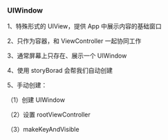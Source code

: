 ### UIWindow

1、特殊形式的 UIView，提供 App 中展示内容的基础窗口

2、只作为容器，和 ViewController 一起协同工作

3、通常屏幕上只存在、展示一个 UIWindow

4、使用 storyBorad 会帮我们自动创建

5、手动创建：

（1）创建 UIWindow

（2）设置 rootViewController

（3）makeKeyAndVisible